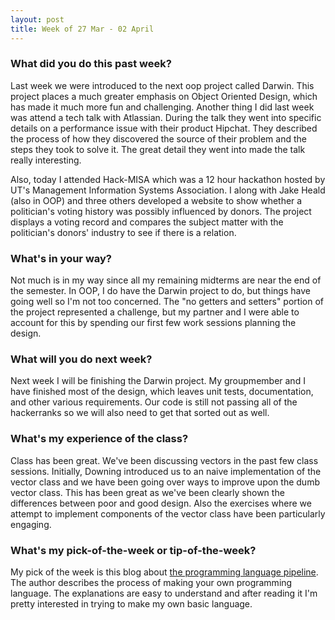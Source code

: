 ```yaml
---
layout: post
title: Week of 27 Mar - 02 April
---
```


### What did you do this past week?
Last week we were introduced to the next oop project called Darwin. This project places a much greater emphasis on Object Oriented Design, which has made it much more fun and challenging. Another thing I did last week was attend a tech talk with Atlassian. During the talk they went into specific details on a performance issue with their product Hipchat. They described the process of how they discovered the source of their problem and the steps they took to solve it. The great detail they went into made the talk really interesting.

Also, today I attended Hack-MISA which was a 12 hour hackathon hosted by UT's Management Information Systems Association. I along with Jake Heald (also in OOP) and three others developed a website to show whether a politician's voting history was possibly influenced by donors. The project displays a voting record and compares the subject matter with the politician's donors' industry to see if there is a relation. 

### What's in your way?
Not much is in my way since all my remaining midterms are near the end of the semester. In OOP, I do have the Darwin project to do, but things have going well so I'm not too concerned. The "no getters and setters" portion of the project represented a challenge, but my partner and I were able to account for this by spending our first few work sessions planning the design.

### What will you do next week?
Next week I will be finishing the Darwin project. My groupmember and I have finished most of the design, which leaves unit tests, documentation, and other various requirements. Our code is still not passing all of the hackerranks so we will also need to get that sorted out as well. 

### What's my experience of the class?
Class has been great. We've been discussing vectors in the past few class sessions. Initially, Downing introduced us to an naive implementation of the vector class and we have been going over ways to improve upon the dumb vector class. This has been great as we've been clearly shown the differences between poor and good design. Also the exercises where we attempt to implement components of the vector class have been particularly engaging. 

### What's my pick-of-the-week or tip-of-the-week?
My pick of the week is this blog about [the programming language pipeline](https://medium.com/@william01110111/the-programming-language-pipeline-91d3f449c919). The author describes the process of making your own programming language. The explanations are easy to understand and after reading it I'm pretty interested in trying to make my own basic language.
